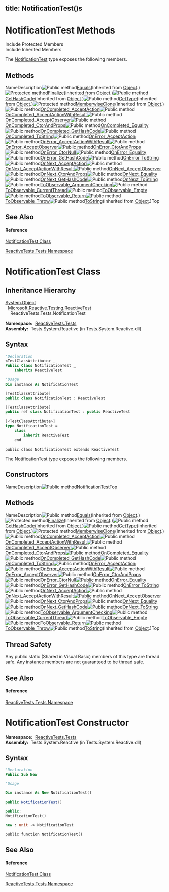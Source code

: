 title: NotificationTest()s
---
# NotificationTest Methods

Include Protected Members  
Include Inherited Members

The [NotificationTest](NotificationTest/NotificationTest) type exposes the following members.

## Methods

NameDescription![Public method](https://reactiveui.net/assets/img/Hh303103.pubmethod(en-us,VS.103).gif "Public method")[Equals](https://msdn.microsoft.com/en-us/library/m:system.object.equals(system.object)(v=VS.103))(Inherited from [Object](https://msdn.microsoft.com/en-us/library/e5kfa45b).)![Protected method](https://reactiveui.net/assets/img/Hh303103.protmethod(en-us,VS.103).gif "Protected method")[Finalize](https://msdn.microsoft.com/en-us/library/4k87zsw7)(Inherited from [Object](https://msdn.microsoft.com/en-us/library/e5kfa45b).)![Public method](https://reactiveui.net/assets/img/Hh303103.pubmethod(en-us,VS.103).gif "Public method")[GetHashCode](https://msdn.microsoft.com/en-us/library/zdee4b3y)(Inherited from [Object](https://msdn.microsoft.com/en-us/library/e5kfa45b).)![Public method](https://reactiveui.net/assets/img/Hh303103.pubmethod(en-us,VS.103).gif "Public method")[GetType](https://msdn.microsoft.com/en-us/library/dfwy45w9)(Inherited from [Object](https://msdn.microsoft.com/en-us/library/e5kfa45b).)![Protected method](https://reactiveui.net/assets/img/Hh303103.protmethod(en-us,VS.103).gif "Protected method")[MemberwiseClone](https://msdn.microsoft.com/en-us/library/57ctke0a)(Inherited from [Object](https://msdn.microsoft.com/en-us/library/e5kfa45b).)![Public method](https://reactiveui.net/assets/img/Hh303103.pubmethod(en-us,VS.103).gif "Public method")[OnCompleted\_AcceptAction](OnCompleted/NotificationTest.OnCompleted_AcceptAction)![Public method](https://reactiveui.net/assets/img/Hh303103.pubmethod(en-us,VS.103).gif "Public method")[OnCompleted\_AcceptActionWithResult](OnCompleted/NotificationTest.OnCompleted_AcceptActionWithResult)![Public method](https://reactiveui.net/assets/img/Hh303103.pubmethod(en-us,VS.103).gif "Public method")[OnCompleted\_AcceptObserver](OnCompleted/NotificationTest.OnCompleted_AcceptObserver)![Public method](https://reactiveui.net/assets/img/Hh303103.pubmethod(en-us,VS.103).gif "Public method")[OnCompleted\_CtorAndProps](OnCompleted/NotificationTest.OnCompleted_CtorAndProps)![Public method](https://reactiveui.net/assets/img/Hh303103.pubmethod(en-us,VS.103).gif "Public method")[OnCompleted\_Equality](OnCompleted/NotificationTest.OnCompleted_Equality)![Public method](https://reactiveui.net/assets/img/Hh303103.pubmethod(en-us,VS.103).gif "Public method")[OnCompleted\_GetHashCode](OnCompleted/NotificationTest.OnCompleted_GetHashCode)![Public method](https://reactiveui.net/assets/img/Hh303103.pubmethod(en-us,VS.103).gif "Public method")[OnCompleted\_ToString](OnCompleted/NotificationTest.OnCompleted_ToString)![Public method](https://reactiveui.net/assets/img/Hh303103.pubmethod(en-us,VS.103).gif "Public method")[OnError\_AcceptAction](OnError/NotificationTest.OnError_AcceptAction)![Public method](https://reactiveui.net/assets/img/Hh303103.pubmethod(en-us,VS.103).gif "Public method")[OnError\_AcceptActionWithResult](OnError/NotificationTest.OnError_AcceptActionWithResult)![Public method](https://reactiveui.net/assets/img/Hh303103.pubmethod(en-us,VS.103).gif "Public method")[OnError\_AcceptObserver](OnError/NotificationTest.OnError_AcceptObserver)![Public method](https://reactiveui.net/assets/img/Hh303103.pubmethod(en-us,VS.103).gif "Public method")[OnError\_CtorAndProps](OnError/NotificationTest.OnError_CtorAndProps)![Public method](https://reactiveui.net/assets/img/Hh303103.pubmethod(en-us,VS.103).gif "Public method")[OnError\_CtorNull](OnError/NotificationTest.OnError_CtorNull)![Public method](https://reactiveui.net/assets/img/Hh303103.pubmethod(en-us,VS.103).gif "Public method")[OnError\_Equality](OnError/NotificationTest.OnError_Equality)![Public method](https://reactiveui.net/assets/img/Hh303103.pubmethod(en-us,VS.103).gif "Public method")[OnError\_GetHashCode](OnError/NotificationTest.OnError_GetHashCode)![Public method](https://reactiveui.net/assets/img/Hh303103.pubmethod(en-us,VS.103).gif "Public method")[OnError\_ToString](OnError/NotificationTest.OnError_ToString)![Public method](https://reactiveui.net/assets/img/Hh303103.pubmethod(en-us,VS.103).gif "Public method")[OnNext\_AcceptAction](OnNext/NotificationTest.OnNext_AcceptAction)![Public method](https://reactiveui.net/assets/img/Hh303103.pubmethod(en-us,VS.103).gif "Public method")[OnNext\_AcceptActionWithResult](OnNext/NotificationTest.OnNext_AcceptActionWithResult)![Public method](https://reactiveui.net/assets/img/Hh303103.pubmethod(en-us,VS.103).gif "Public method")[OnNext\_AcceptObserver](OnNext/NotificationTest.OnNext_AcceptObserver)![Public method](https://reactiveui.net/assets/img/Hh303103.pubmethod(en-us,VS.103).gif "Public method")[OnNext\_CtorAndProps](OnNext/NotificationTest.OnNext_CtorAndProps)![Public method](https://reactiveui.net/assets/img/Hh303103.pubmethod(en-us,VS.103).gif "Public method")[OnNext\_Equality](OnNext/NotificationTest.OnNext_Equality)![Public method](https://reactiveui.net/assets/img/Hh303103.pubmethod(en-us,VS.103).gif "Public method")[OnNext\_GetHashCode](OnNext/NotificationTest.OnNext_GetHashCode)![Public method](https://reactiveui.net/assets/img/Hh303103.pubmethod(en-us,VS.103).gif "Public method")[OnNext\_ToString](OnNext/NotificationTest.OnNext_ToString)![Public method](https://reactiveui.net/assets/img/Hh303103.pubmethod(en-us,VS.103).gif "Public method")[ToObservable\_ArgumentChecking](ToObservable/NotificationTest.ToObservable_ArgumentChecking)![Public method](https://reactiveui.net/assets/img/Hh303103.pubmethod(en-us,VS.103).gif "Public method")[ToObservable\_CurrentThread](ToObservable/NotificationTest.ToObservable_CurrentThread)![Public method](https://reactiveui.net/assets/img/Hh303103.pubmethod(en-us,VS.103).gif "Public method")[ToObservable\_Empty](ToObservable/NotificationTest.ToObservable_Empty)![Public method](https://reactiveui.net/assets/img/Hh303103.pubmethod(en-us,VS.103).gif "Public method")[ToObservable\_Return](ToObservable/NotificationTest.ToObservable_Return)![Public method](https://reactiveui.net/assets/img/Hh303103.pubmethod(en-us,VS.103).gif "Public method")[ToObservable\_Throw](ToObservable/NotificationTest.ToObservable_Throw)![Public method](https://reactiveui.net/assets/img/Hh303103.pubmethod(en-us,VS.103).gif "Public method")[ToString](https://msdn.microsoft.com/en-us/library/7bxwbwt2)(Inherited from [Object](https://msdn.microsoft.com/en-us/library/e5kfa45b).)Top

## See Also

#### Reference

[NotificationTest Class](NotificationTest/NotificationTest)

[ReactiveTests.Tests Namespace](ReactiveTests.Tests/ReactiveTests.Tests)





# NotificationTest Class

## Inheritance Hierarchy

[System.Object](https://msdn.microsoft.com/en-us/library/e5kfa45b)  
  [Microsoft.Reactive.Testing.ReactiveTest](ReactiveTest/ReactiveTest)  
    ReactiveTests.Tests.NotificationTest

**Namespace:**  [ReactiveTests.Tests](ReactiveTests.Tests/ReactiveTests.Tests)  
**Assembly:**  Tests.System.Reactive (in Tests.System.Reactive.dll)

## Syntax

```vb
'Declaration
<TestClassAttribute> _
Public Class NotificationTest _
    Inherits ReactiveTest
```

```vb
'Usage
Dim instance As NotificationTest
```

```csharp
[TestClassAttribute]
public class NotificationTest : ReactiveTest
```

```c++
[TestClassAttribute]
public ref class NotificationTest : public ReactiveTest
```

```fsharp
[<TestClassAttribute>]
type NotificationTest =  
    class
        inherit ReactiveTest
    end
```

```jscript
public class NotificationTest extends ReactiveTest
```

The NotificationTest type exposes the following members.

## Constructors

NameDescription![Public method](https://reactiveui.net/assets/img/Hh303103.pubmethod(en-us,VS.103).gif "Public method")[NotificationTest](NotificationTest/NotificationTest)Top

## Methods

NameDescription![Public method](https://reactiveui.net/assets/img/Hh303103.pubmethod(en-us,VS.103).gif "Public method")[Equals](https://msdn.microsoft.com/en-us/library/m:system.object.equals(system.object)(v=VS.103))(Inherited from [Object](https://msdn.microsoft.com/en-us/library/e5kfa45b).)![Protected method](https://reactiveui.net/assets/img/Hh303103.protmethod(en-us,VS.103).gif "Protected method")[Finalize](https://msdn.microsoft.com/en-us/library/4k87zsw7)(Inherited from [Object](https://msdn.microsoft.com/en-us/library/e5kfa45b).)![Public method](https://reactiveui.net/assets/img/Hh303103.pubmethod(en-us,VS.103).gif "Public method")[GetHashCode](https://msdn.microsoft.com/en-us/library/zdee4b3y)(Inherited from [Object](https://msdn.microsoft.com/en-us/library/e5kfa45b).)![Public method](https://reactiveui.net/assets/img/Hh303103.pubmethod(en-us,VS.103).gif "Public method")[GetType](https://msdn.microsoft.com/en-us/library/dfwy45w9)(Inherited from [Object](https://msdn.microsoft.com/en-us/library/e5kfa45b).)![Protected method](https://reactiveui.net/assets/img/Hh303103.protmethod(en-us,VS.103).gif "Protected method")[MemberwiseClone](https://msdn.microsoft.com/en-us/library/57ctke0a)(Inherited from [Object](https://msdn.microsoft.com/en-us/library/e5kfa45b).)![Public method](https://reactiveui.net/assets/img/Hh303103.pubmethod(en-us,VS.103).gif "Public method")[OnCompleted\_AcceptAction](OnCompleted/NotificationTest.OnCompleted_AcceptAction)![Public method](https://reactiveui.net/assets/img/Hh303103.pubmethod(en-us,VS.103).gif "Public method")[OnCompleted\_AcceptActionWithResult](OnCompleted/NotificationTest.OnCompleted_AcceptActionWithResult)![Public method](https://reactiveui.net/assets/img/Hh303103.pubmethod(en-us,VS.103).gif "Public method")[OnCompleted\_AcceptObserver](OnCompleted/NotificationTest.OnCompleted_AcceptObserver)![Public method](https://reactiveui.net/assets/img/Hh303103.pubmethod(en-us,VS.103).gif "Public method")[OnCompleted\_CtorAndProps](OnCompleted/NotificationTest.OnCompleted_CtorAndProps)![Public method](https://reactiveui.net/assets/img/Hh303103.pubmethod(en-us,VS.103).gif "Public method")[OnCompleted\_Equality](OnCompleted/NotificationTest.OnCompleted_Equality)![Public method](https://reactiveui.net/assets/img/Hh303103.pubmethod(en-us,VS.103).gif "Public method")[OnCompleted\_GetHashCode](OnCompleted/NotificationTest.OnCompleted_GetHashCode)![Public method](https://reactiveui.net/assets/img/Hh303103.pubmethod(en-us,VS.103).gif "Public method")[OnCompleted\_ToString](OnCompleted/NotificationTest.OnCompleted_ToString)![Public method](https://reactiveui.net/assets/img/Hh303103.pubmethod(en-us,VS.103).gif "Public method")[OnError\_AcceptAction](OnError/NotificationTest.OnError_AcceptAction)![Public method](https://reactiveui.net/assets/img/Hh303103.pubmethod(en-us,VS.103).gif "Public method")[OnError\_AcceptActionWithResult](OnError/NotificationTest.OnError_AcceptActionWithResult)![Public method](https://reactiveui.net/assets/img/Hh303103.pubmethod(en-us,VS.103).gif "Public method")[OnError\_AcceptObserver](OnError/NotificationTest.OnError_AcceptObserver)![Public method](https://reactiveui.net/assets/img/Hh303103.pubmethod(en-us,VS.103).gif "Public method")[OnError\_CtorAndProps](OnError/NotificationTest.OnError_CtorAndProps)![Public method](https://reactiveui.net/assets/img/Hh303103.pubmethod(en-us,VS.103).gif "Public method")[OnError\_CtorNull](OnError/NotificationTest.OnError_CtorNull)![Public method](https://reactiveui.net/assets/img/Hh303103.pubmethod(en-us,VS.103).gif "Public method")[OnError\_Equality](OnError/NotificationTest.OnError_Equality)![Public method](https://reactiveui.net/assets/img/Hh303103.pubmethod(en-us,VS.103).gif "Public method")[OnError\_GetHashCode](OnError/NotificationTest.OnError_GetHashCode)![Public method](https://reactiveui.net/assets/img/Hh303103.pubmethod(en-us,VS.103).gif "Public method")[OnError\_ToString](OnError/NotificationTest.OnError_ToString)![Public method](https://reactiveui.net/assets/img/Hh303103.pubmethod(en-us,VS.103).gif "Public method")[OnNext\_AcceptAction](OnNext/NotificationTest.OnNext_AcceptAction)![Public method](https://reactiveui.net/assets/img/Hh303103.pubmethod(en-us,VS.103).gif "Public method")[OnNext\_AcceptActionWithResult](OnNext/NotificationTest.OnNext_AcceptActionWithResult)![Public method](https://reactiveui.net/assets/img/Hh303103.pubmethod(en-us,VS.103).gif "Public method")[OnNext\_AcceptObserver](OnNext/NotificationTest.OnNext_AcceptObserver)![Public method](https://reactiveui.net/assets/img/Hh303103.pubmethod(en-us,VS.103).gif "Public method")[OnNext\_CtorAndProps](OnNext/NotificationTest.OnNext_CtorAndProps)![Public method](https://reactiveui.net/assets/img/Hh303103.pubmethod(en-us,VS.103).gif "Public method")[OnNext\_Equality](OnNext/NotificationTest.OnNext_Equality)![Public method](https://reactiveui.net/assets/img/Hh303103.pubmethod(en-us,VS.103).gif "Public method")[OnNext\_GetHashCode](OnNext/NotificationTest.OnNext_GetHashCode)![Public method](https://reactiveui.net/assets/img/Hh303103.pubmethod(en-us,VS.103).gif "Public method")[OnNext\_ToString](OnNext/NotificationTest.OnNext_ToString)![Public method](https://reactiveui.net/assets/img/Hh303103.pubmethod(en-us,VS.103).gif "Public method")[ToObservable\_ArgumentChecking](ToObservable/NotificationTest.ToObservable_ArgumentChecking)![Public method](https://reactiveui.net/assets/img/Hh303103.pubmethod(en-us,VS.103).gif "Public method")[ToObservable\_CurrentThread](ToObservable/NotificationTest.ToObservable_CurrentThread)![Public method](https://reactiveui.net/assets/img/Hh303103.pubmethod(en-us,VS.103).gif "Public method")[ToObservable\_Empty](ToObservable/NotificationTest.ToObservable_Empty)![Public method](https://reactiveui.net/assets/img/Hh303103.pubmethod(en-us,VS.103).gif "Public method")[ToObservable\_Return](ToObservable/NotificationTest.ToObservable_Return)![Public method](https://reactiveui.net/assets/img/Hh303103.pubmethod(en-us,VS.103).gif "Public method")[ToObservable\_Throw](ToObservable/NotificationTest.ToObservable_Throw)![Public method](https://reactiveui.net/assets/img/Hh303103.pubmethod(en-us,VS.103).gif "Public method")[ToString](https://msdn.microsoft.com/en-us/library/7bxwbwt2)(Inherited from [Object](https://msdn.microsoft.com/en-us/library/e5kfa45b).)Top

## Thread Safety

Any public static (Shared in Visual Basic) members of this type are thread safe. Any instance members are not guaranteed to be thread safe.

## See Also

#### Reference

[ReactiveTests.Tests Namespace](ReactiveTests.Tests/ReactiveTests.Tests)









# NotificationTest Constructor

**Namespace:**  [ReactiveTests.Tests](ReactiveTests.Tests/ReactiveTests.Tests)  
**Assembly:**  Tests.System.Reactive (in Tests.System.Reactive.dll)

## Syntax

```vb
'Declaration
Public Sub New
```

```vb
'Usage

Dim instance As New NotificationTest()
```

```csharp
public NotificationTest()
```

```c++
public:
NotificationTest()
```

```fsharp
new : unit -> NotificationTest
```

```jscript
public function NotificationTest()
```

## See Also

#### Reference

[NotificationTest Class](NotificationTest/NotificationTest)

[ReactiveTests.Tests Namespace](ReactiveTests.Tests/ReactiveTests.Tests)




